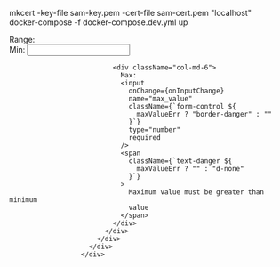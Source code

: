 mkcert -key-file sam-key.pem -cert-file sam-cert.pem "localhost"  
docker-compose -f docker-compose.dev.yml up

    

   <div className="row">
                        <div className="col-xl-8">
                          <div className="form-group mb-3">
                            <div className="row">
                              <div className="col-12">
                                <label className="form-label fw-bold">
                                  Range:
                                </label>
                              </div>
                              <div className="col-md-6">
                                Min:
                                <input
                                  onChange={onInputChange}
                                  name="min_value"
                                  className="form-control"
                                  type="number"
                                  required
                                />
                              </div>

                              <div className="col-md-6">
                                Max:
                                <input
                                  onChange={onInputChange}
                                  name="max_value"
                                  className={`form-control ${
                                    maxValueErr ? "border-danger" : ""
                                  }`}
                                  type="number"
                                  required
                                />
                                <span
                                  className={`text-danger ${
                                    maxValueErr ? "" : "d-none"
                                  }`}
                                >
                                  Maximum value must be greater than minimum
                                  value
                                </span>
                              </div>
                            </div>
                          </div>
                        </div>
                      </div>
